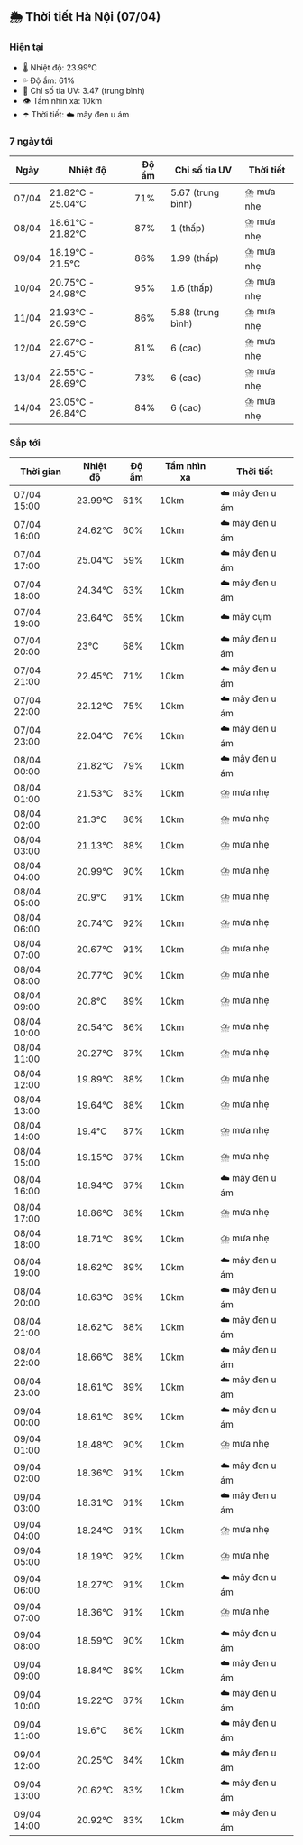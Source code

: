 ## 🌦️ Thời tiết Hà Nội (07/04)

### Hiện tại

- 🌡️ Nhiệt độ: 23.99℃
- 💦 Độ ẩm: 61%
- 🌟 Chỉ số tia UV: 3.47 (trung bình)
- 👁️ Tầm nhìn xa: 10km
- ☂️ Thời tiết: ☁️ mây đen u ám

### 7 ngày tới

| Ngày | Nhiệt độ | Độ ẩm | Chỉ số tia UV | Thời tiết |
| --- | --- | --- | --- | --- |
| 07/04 | 21.82℃ - 25.04℃ | 71% | 5.67 (trung bình) | ⛈️ mưa nhẹ |
| 08/04 | 18.61℃ - 21.82℃ | 87% | 1 (thấp) | ⛈️ mưa nhẹ |
| 09/04 | 18.19℃ - 21.5℃ | 86% | 1.99 (thấp) | ⛈️ mưa nhẹ |
| 10/04 | 20.75℃ - 24.98℃ | 95% | 1.6 (thấp) | ⛈️ mưa nhẹ |
| 11/04 | 21.93℃ - 26.59℃ | 86% | 5.88 (trung bình) | ⛈️ mưa nhẹ |
| 12/04 | 22.67℃ - 27.45℃ | 81% | 6 (cao) | ⛈️ mưa nhẹ |
| 13/04 | 22.55℃ - 28.69℃ | 73% | 6 (cao) | ⛈️ mưa nhẹ |
| 14/04 | 23.05℃ - 26.84℃ | 84% | 6 (cao) | ⛈️ mưa nhẹ |

### Sắp tới

| Thời gian | Nhiệt độ | Độ ẩm | Tầm nhìn xa | Thời tiết |
| --- | --- | --- | --- | --- |
| 07/04 15:00 | 23.99℃ | 61% | 10km | ☁️ mây đen u ám |
| 07/04 16:00 | 24.62℃ | 60% | 10km | ☁️ mây đen u ám |
| 07/04 17:00 | 25.04℃ | 59% | 10km | ☁️ mây đen u ám |
| 07/04 18:00 | 24.34℃ | 63% | 10km | ☁️ mây đen u ám |
| 07/04 19:00 | 23.64℃ | 65% | 10km | ☁️ mây cụm |
| 07/04 20:00 | 23℃ | 68% | 10km | ☁️ mây đen u ám |
| 07/04 21:00 | 22.45℃ | 71% | 10km | ☁️ mây đen u ám |
| 07/04 22:00 | 22.12℃ | 75% | 10km | ☁️ mây đen u ám |
| 07/04 23:00 | 22.04℃ | 76% | 10km | ☁️ mây đen u ám |
| 08/04 00:00 | 21.82℃ | 79% | 10km | ☁️ mây đen u ám |
| 08/04 01:00 | 21.53℃ | 83% | 10km | ⛈️ mưa nhẹ |
| 08/04 02:00 | 21.3℃ | 86% | 10km | ⛈️ mưa nhẹ |
| 08/04 03:00 | 21.13℃ | 88% | 10km | ⛈️ mưa nhẹ |
| 08/04 04:00 | 20.99℃ | 90% | 10km | ⛈️ mưa nhẹ |
| 08/04 05:00 | 20.9℃ | 91% | 10km | ⛈️ mưa nhẹ |
| 08/04 06:00 | 20.74℃ | 92% | 10km | ⛈️ mưa nhẹ |
| 08/04 07:00 | 20.67℃ | 91% | 10km | ⛈️ mưa nhẹ |
| 08/04 08:00 | 20.77℃ | 90% | 10km | ⛈️ mưa nhẹ |
| 08/04 09:00 | 20.8℃ | 89% | 10km | ⛈️ mưa nhẹ |
| 08/04 10:00 | 20.54℃ | 86% | 10km | ⛈️ mưa nhẹ |
| 08/04 11:00 | 20.27℃ | 87% | 10km | ⛈️ mưa nhẹ |
| 08/04 12:00 | 19.89℃ | 88% | 10km | ⛈️ mưa nhẹ |
| 08/04 13:00 | 19.64℃ | 88% | 10km | ⛈️ mưa nhẹ |
| 08/04 14:00 | 19.4℃ | 87% | 10km | ⛈️ mưa nhẹ |
| 08/04 15:00 | 19.15℃ | 87% | 10km | ⛈️ mưa nhẹ |
| 08/04 16:00 | 18.94℃ | 87% | 10km | ☁️ mây đen u ám |
| 08/04 17:00 | 18.86℃ | 88% | 10km | ⛈️ mưa nhẹ |
| 08/04 18:00 | 18.71℃ | 89% | 10km | ⛈️ mưa nhẹ |
| 08/04 19:00 | 18.62℃ | 89% | 10km | ☁️ mây đen u ám |
| 08/04 20:00 | 18.63℃ | 89% | 10km | ☁️ mây đen u ám |
| 08/04 21:00 | 18.62℃ | 88% | 10km | ☁️ mây đen u ám |
| 08/04 22:00 | 18.66℃ | 88% | 10km | ☁️ mây đen u ám |
| 08/04 23:00 | 18.61℃ | 89% | 10km | ☁️ mây đen u ám |
| 09/04 00:00 | 18.61℃ | 89% | 10km | ☁️ mây đen u ám |
| 09/04 01:00 | 18.48℃ | 90% | 10km | ⛈️ mưa nhẹ |
| 09/04 02:00 | 18.36℃ | 91% | 10km | ☁️ mây đen u ám |
| 09/04 03:00 | 18.31℃ | 91% | 10km | ☁️ mây đen u ám |
| 09/04 04:00 | 18.24℃ | 91% | 10km | ⛈️ mưa nhẹ |
| 09/04 05:00 | 18.19℃ | 92% | 10km | ⛈️ mưa nhẹ |
| 09/04 06:00 | 18.27℃ | 91% | 10km | ☁️ mây đen u ám |
| 09/04 07:00 | 18.36℃ | 91% | 10km | ⛈️ mưa nhẹ |
| 09/04 08:00 | 18.59℃ | 90% | 10km | ☁️ mây đen u ám |
| 09/04 09:00 | 18.84℃ | 89% | 10km | ☁️ mây đen u ám |
| 09/04 10:00 | 19.22℃ | 87% | 10km | ☁️ mây đen u ám |
| 09/04 11:00 | 19.6℃ | 86% | 10km | ☁️ mây đen u ám |
| 09/04 12:00 | 20.25℃ | 84% | 10km | ☁️ mây đen u ám |
| 09/04 13:00 | 20.62℃ | 83% | 10km | ☁️ mây đen u ám |
| 09/04 14:00 | 20.92℃ | 83% | 10km | ☁️ mây đen u ám |

